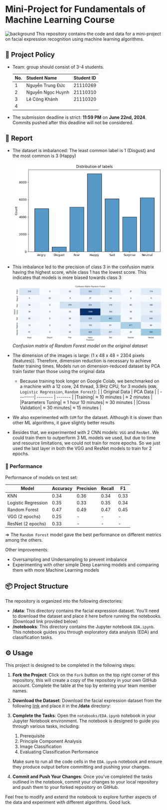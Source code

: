 # Mini-Project for Fundamentals of Machine Learning Course
![background](./materials/ai_wp.jpg)
This repository contains the code and data for a mini-project on facial expression recognition using machine learning algorithms.

## 📑 Project Policy
- Team: group should consist of 3-4 students.

    |No.| Student Name    | Student ID |
    | --------| -------- | ------- |
    |1| Nguyễn Trung Đức | 21110269 |
    |2| Nguyễn Ngọc Huynh| 21110310 |
    |3| Lê Công Khánh    | 21110320 |
    |4|||

- The submission deadline is strict: **11:59 PM** on **June 22nd, 2024**. Commits pushed after this deadline will not be considered.

## 📄 Report
- The dataset is imbalanced: The least common label is 1 (Disgust) and the most common is 3 (Happy)

    ![](/materials/distribution.png)
- This imbalance led to the precision of class 3 in the confusion matrix having the highest score, while class 1 has the lowest score. This indicates that models is more biased towards class 3

    ![](/materials/confusion_matrix.png)
    *Confusion matrix of Random Forest model on the original dataset*
- The dimension of the images is large: (1 x 48 x 48 = 2304 pixels (features)). Therefore, dimension reduction is necessary to achieve faster training times. Models run on dimension-reduced dataset by PCA train faster than those using the original data
    - Because training took longer on Google Colab, we benchmarked on a machine with a 12 core, 24 thread, 3.9Hz CPU, for 3 models (`KNN`, `Logistic Regression`, `Random Forest`):
        | | Original Data    | PCA Data |
        | --------| -------- | ------- |
        |Training| $\approx$ 10 minutes | $\approx$ 2 minutes |
        |Parameters Tuning| $\approx$ 1 hour 10 minutes| $\approx$ 30 minutes |
        |Cross Validation| $\approx$ 30 minutes| $\approx$ 15 minutes |
    
- We also experimented with `SVM` for the dataset. Although it is slower than other ML algorithms, it gave slightly better results
- Besides that, we experimented with 2 CNN models: `VGG` and `ResNet`. We could train them to outperform 3 ML models we used, but due to time and resource limitations, we could not train for more epochs. So we just used the last layer in both the VGG and ResNet models to train for 2 epochs.

### 💪 Performance
Performance of models on test set:

|Model|Accuracy|Precision|Recall|F1|
|-----| ------ | ------- | ---- |--|
|KNN|0.34|0.36|0.34|0.33|
|Logistic Regression|0.35|0.33|0.35|0.34|
|Random Forest|0.47|0.49|0.47|0.45|
|VGG (2 epochs)|0.25| - | - | - |
|ResNet (2 epochs)|0.33| - | - | - |

=> The `Random Forest` model gave the best performance on different metrics among the others.

Other improvements:
- Oversampling and Undersampling to prevent imbalance
- Experimenting with other simple Deep Learning models and comparing them with more Machine Learning models

## 📦 Project Structure

The repository is organized into the following directories:

- **/data**: This directory contains the facial expression dataset. You'll need to download the dataset and place it here before running the notebooks. (Download link provided below)
- **/notebooks**: This directory contains the Jupyter notebook ```EDA.ipynb```. This notebook guides you through exploratory data analysis (EDA) and classification tasks.

## ⚙️ Usage

This project is designed to be completed in the following steps:

1. **Fork the Project**: Click on the ```Fork``` button on the top right corner of this repository, this will create a copy of the repository in your own GitHub account. Complete the table at the top by entering your team member names.

2. **Download the Dataset**: Download the facial expression dataset from the following [link](https://mega.nz/file/foM2wDaa#GPGyspdUB2WV-fATL-ZvYj3i4FqgbVKyct413gxg3rE) and place it in the **/data** directory:

3. **Complete the Tasks**: Open the ```notebooks/EDA.ipynb``` notebook in your Jupyter Notebook environment. The notebook is designed to guide you through various tasks, including:
    
    1. Prerequisite
    2. Principle Component Analysis
    3. Image Classification
    4. Evaluating Classification Performance 

    Make sure to run all the code cells in the ```EDA.ipynb``` notebook and ensure they produce output before committing and pushing your changes.

5. **Commit and Push Your Changes**: Once you've completed the tasks outlined in the notebook, commit your changes to your local repository and push them to your forked repository on GitHub.


Feel free to modify and extend the notebook to explore further aspects of the data and experiment with different algorithms. Good luck.
